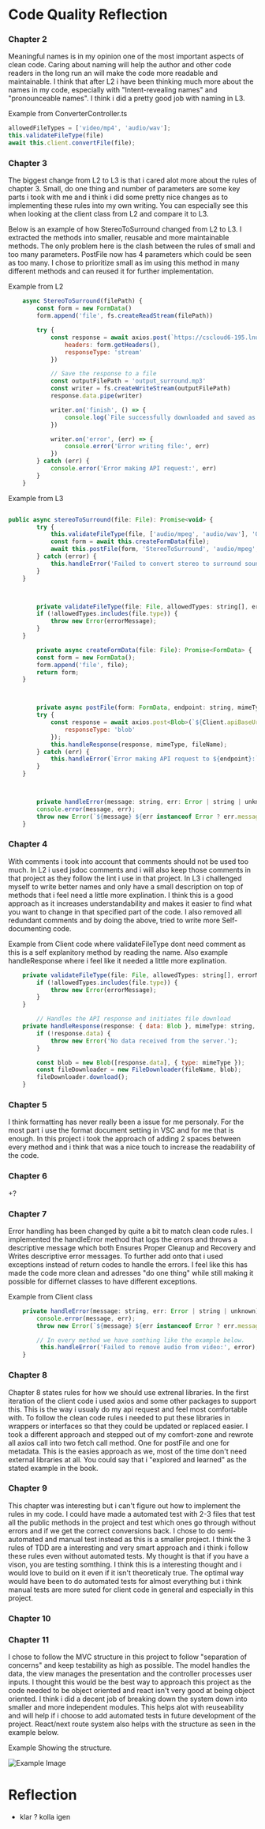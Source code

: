 # Code Quality Reflection


### Chapter 2
Meaningful names is in my opinion one of the most important aspects of clean code. Caring about naming will help the author and other code readers in the long run an will make the code more readable and maintainable. I think that after L2 i have been thinking much more about the names in my code, especially with "Intent-revealing names" and "pronounceable names". I think i did a pretty good job with naming in L3.

Example from ConverterController.ts
```javascript
allowedFileTypes = ['video/mp4', 'audio/wav'];
this.validateFileType(file)
await this.client.convertFile(file);
```

### Chapter 3
The biggest change from L2 to L3 is that i cared alot more about the rules of chapter 3. Small, do one thing and number of parameters are some key parts i took with me and i think i did some pretty nice changes as to implementing these rules into my own writing. You can especially see this when looking at the client class from L2 and compare it to L3.

Below is an example of how StereoToSurround changed from L2 to L3. I extracted the methods into smaller, reusable and more maintainable methods. The only problem here is the clash between the rules of small and too many parameters. PostFile now has 4 parameters which could be seen as too many. I chose to prioritize small as im using this method in many different methods and can reused it for further implementation.

Example from L2
```javascript
    async StereoToSurround(filePath) {
        const form = new FormData()
        form.append('file', fs.createReadStream(filePath))

        try {
            const response = await axios.post(`https://cscloud6-195.lnu.se/hmus/StereoToSurround`, form, {
                headers: form.getHeaders(),
                responseType: 'stream'
            })

            // Save the response to a file
            const outputFilePath = 'output_surround.mp3'
            const writer = fs.createWriteStream(outputFilePath)
            response.data.pipe(writer)

            writer.on('finish', () => {
                console.log(`File successfully downloaded and saved as ${outputFilePath}`)
            })

            writer.on('error', (err) => {
                console.error('Error writing file:', err)
            })
        } catch (err) {
            console.error('Error making API request:', err)
        }
    }
```
Example from L3
```javascript

public async stereoToSurround(file: File): Promise<void> {
        try {
            this.validateFileType(file, ['audio/mpeg', 'audio/wav'], 'Only MP3 or WAV files are allowed.');
            const form = await this.createFormData(file);
            await this.postFile(form, 'StereoToSurround', 'audio/mpeg', 'output_surround.mp3');
        } catch (error) {
            this.handleError('Failed to convert stereo to surround sound:', error);
        }
    }



        private validateFileType(file: File, allowedTypes: string[], errorMessage: string): void {
        if (!allowedTypes.includes(file.type)) {
            throw new Error(errorMessage);
        }
    }

        private async createFormData(file: File): Promise<FormData> {
        const form = new FormData();
        form.append('file', file);
        return form;
    }



        private async postFile(form: FormData, endpoint: string, mimeType: string, fileName: string): Promise<void> {
        try {
            const response = await axios.post<Blob>(`${Client.apiBaseUrl}/${endpoint}`, form, {
                responseType: 'blob'
            });
            this.handleResponse(response, mimeType, fileName);
        } catch (err) {
            this.handleError(`Error making API request to ${endpoint}:`, err);
        }
    }



        private handleError(message: string, err: Error | string | unknown): void {
        console.error(message, err);
        throw new Error(`${message} ${err instanceof Error ? err.message : err}`);
    }
```
### Chapter 4
With comments i took into account that comments should not be used too much. In L2 i used jsdoc comments and i will also keep those comments in that project as they follow the lint i use in that project. In L3 i challenged myself to write better names and only have a small description on top of methods that i feel need a little more explination. I think this is a good approach as it increases understandability and makes it easier to find what you want to change in that specified part of the code. I also removed all redundant comments and by doing the above, tried to write more Self-documenting code. 

Example from Client code where validateFileType dont need comment as this is a self explanitory method by reading the name. Also example handleResponse where i feel like it needed a little more explination.
```javascript
    private validateFileType(file: File, allowedTypes: string[], errorMessage: string): void {
        if (!allowedTypes.includes(file.type)) {
            throw new Error(errorMessage);
        }
    }

        // Handles the API response and initiates file download
    private handleResponse(response: { data: Blob }, mimeType: string, fileName: string): void {
        if (!response.data) {
            throw new Error('No data received from the server.');
        }

        const blob = new Blob([response.data], { type: mimeType });
        const fileDownloader = new FileDownloader(fileName, blob);
        fileDownloader.download();
    }
```
### Chapter 5
I think formatting has never really been a issue for me personaly. For the most part i use the format document setting in VSC and for me that is enough. In this project i took the approach of adding 2 spaces between every method and i think that was a nice touch to increase the readability of the code.
### Chapter 6
+?
### Chapter 7
Error handling has been changed by quite a bit to match clean code rules. I implemented the handleError method that logs the errors and throws a descriptive message which both Ensures Proper Cleanup and Recovery and Writes descriptive error messages. To further add onto that i used exceptions instead of return codes to handle the errors. I feel like this has made the code more clean and adresses "do one thing" while still making it possible for differnet classes to have different exceptions.

Example from Client class 
```Javascript
    private handleError(message: string, err: Error | string | unknown): void {
        console.error(message, err);
        throw new Error(`${message} ${err instanceof Error ? err.message : err}`);

        // In every method we have somthing like the example below.
         this.handleError('Failed to remove audio from video:', error);
    }
```
### Chapter 8
Chapter 8 states rules for how we should use extrenal libraries. In the first iteration of the client code i used axios and some other packages to support this. This is the way i usualy do my api request and feel most comfortable with. To follow the clean code rules i needed to put these libraries in wrappers or interfaces so that they could be updated or replaced easier. I took a different approach and stepped out of my comfort-zone and rewrote all axios call into two fetch call method. One for postFile and one for metadata. This is the easies approach as we, most of the time don't need external libraries at all. You could say that i "explored and learned" as the stated example in the book.
### Chapter 9
This chapter was interesting but i can't figure out how to implement the rules in my code. I could have made a automated test with 2-3 files that test all the public methods in the project and test which ones go through without errors and if we get the correct conversions back. I chose to do semi-automated and manual test instead as this is a smaller project. I think the 3 rules of TDD are a interesting and very smart approach and i think i follow these rules even without automated tests. My thought is that if you have a vison, you are testing somthing. I think this is a interesting thought and i would love to build on it even if it isn't theoreticaly true. The optimal way would have been to do automated tests for almost everything but i think manual tests are more suted for client code in general and especially in this project. 
### Chapter 10

### Chapter 11
I chose to follow the MVC structure in this project to follow "separation of concerns" and keep testability as high as possible. The model handles the data, the view manages the presentation and the controller processes user inputs. I thought this would be the best way to approach this project as the code needed to be object oriented and react isn't very good at being object oriented. I think i did a decent job of breaking down the system down into smaller and more independent modules. This helps alot with reuseability and will help if i choose to add automated tests in future development of the project. React/next route system also helps with the structure as seen in the example below.

Example Showing the structure.

![Example Image](/public/stucture.png)
# Reflection

+ klar
? kolla igen